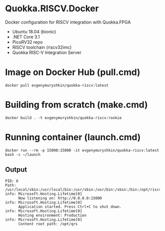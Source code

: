 # Quokka.RISCV.Docker
Docker configuration for RISCV integration with Quokka.FPGA

* Ubuntu 18.04 (bionic)
* .NET Core 3.1
* PicoRV32 repo
* RISCV toolchain (riscv32imc)
* Quokka RISC-V Integration Server

# Image on Docker Hub (pull.cmd)
```
docker pull evgenymuryshkin/quokka-riscv:latest
```

# Building from scratch (make.cmd)
```
docker build . -t evgenymuryshkin/quokka-riscv:rookie
```

# Running container (launch.cmd)
```
docker run --rm -p 15000:15000 -it evgenymuryshkin/quokka-riscv:latest bash -c ~/launch
```

## Output
```
PID: 6
Path: /usr/local/sbin:/usr/local/bin:/usr/sbin:/usr/bin:/sbin:/bin:/opt/riscv32imc/bin
info: Microsoft.Hosting.Lifetime[0]
      Now listening on: http://0.0.0.0:15000
info: Microsoft.Hosting.Lifetime[0]
      Application started. Press Ctrl+C to shut down.
info: Microsoft.Hosting.Lifetime[0]
      Hosting environment: Production
info: Microsoft.Hosting.Lifetime[0]
      Content root path: /opt/qrs
```
